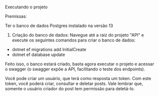 Executando o projeto

Premissas:

Ter o banco de dados Postgres instalado na versão 13

1. Criação do banco de dados:
Navegue até a raiz do projeto "API" e execute os seguintes comandos para criar o banco de dados:
- dotnet ef migrations add InitialCreate
- dotnet ef database update

Feito isso, o banco estará criado, basta agora executar o projeto e acessar o swagger (o swagger expõe a API, facilitando o teste dos endpoints).

Você pode criar um usuário, que terá como resposta um token. Com este token, você poderá criar, consultar e deletar posts. Vale lembrar que, somente o usuário criador do post tem permissão para deletá-lo.
